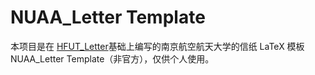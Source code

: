 # NUAA_Letter Template
本项目是在 [HFUT_Letter](https://github.com/HFUTTUG/HFUT_Letter)基础上编写的南京航空航天大学的信纸 LaTeX 模板NUAA_Letter Template（非官方），仅供个人使用。
